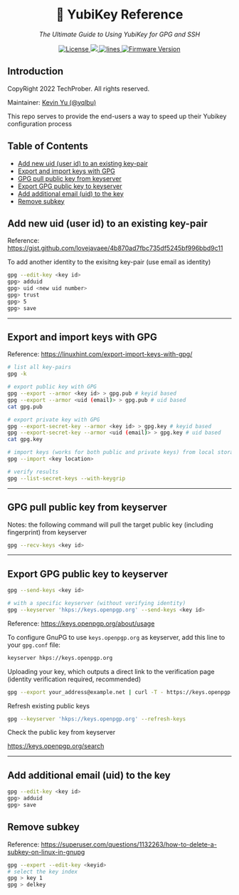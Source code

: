 <h1 align="center">🔐 YubiKey Reference</h1>
<p align="center">
    <em>The Ultimate Guide to Using YubiKey for GPG and SSH</em>
</p>

<p align="center">
    <a href="https://github.com/TechProber/yubikey-reference/blob/master/LICENSE">
      <img src="https://img.shields.io/github/license/TechProber/yubikey-reference?color=critical" alt="License"/>
    </a>
    <a href="https://hits.seeyoufarm.com">
      <img src="https://hits.seeyoufarm.com/api/count/incr/badge.svg?url=https%3A%2F%2Fgithub.com%2FTechProber%2Fyubikey-reference&count_bg=%235322B2&title_bg=%23555555&icon=&icon_color=%23E7E7E7&title=hits&edge_flat=false"/>
    </a>
    <a href="https://img.shields.io/tokei/lines/github/TechProber/yubikey-reference?color=orange">
      <img src="https://img.shields.io/tokei/lines/github/TechProber/yubikey-reference?color=orange" alt="lines">
    </a>
    <a href="https://www.yubico.com/blog/yubikey-firmware-update-yubikey-5-series-with-firmware-5-4/">
        <img src="https://img.shields.io/badge/yubikey--firmware-v5.4.3-brightgreen" alt="Firmware Version">
    </a>
</p>

## Introduction

CopyRight 2022 TechProber. All rights reserved.

Maintainer: [ Kevin Yu (@yqlbu) ](https://github.com/yqlbu)

This repo serves to provide the end-users a way to speed up their Yubikey configuration process

## Table of Contents

<!-- vim-markdown-toc GFM -->

* [Add new uid (user id) to an existing key-pair](#add-new-uid-user-id-to-an-existing-key-pair)
* [Export and import keys with GPG](#export-and-import-keys-with-gpg)
* [GPG pull public key from keyserver](#gpg-pull-public-key-from-keyserver)
* [Export GPG public key to keyserver](#export-gpg-public-key-to-keyserver)
* [Add additional email (uid) to the key](#add-additional-email-uid-to-the-key)
* [Remove subkey](#remove-subkey)

<!-- vim-markdown-toc -->

## Add new uid (user id) to an existing key-pair

Reference: https://gist.github.com/lovejavaee/4b870ad7fbc735df5245bf996bbd9c11

To add another identity to the exisitng key-pair (use email as identity)

```bash
gpg --edit-key <key id>
gpg> adduid
gpg> uid <new uid number>
gpg> trust
gpg> 5
gpg> save
```

---

## Export and import keys with GPG

Reference: https://linuxhint.com/export-import-keys-with-gpg/

```bash
# list all key-pairs
gpg -k

# export public key with GPG
gpg --export --armor <key id> > gpg.pub # keyid based
gpg --export --armor <uid (email)> > gpg.pub # uid based
cat gpg.pub

# export private key with GPG
gpg --export-secret-key --armor <key id> > gpg.key # keyid based
gpg --export-secret-key --armor <uid (email)> > gpg.key # uid based
cat gpg.key

# import keys (works for both public and private keys) from local storage
gpg --import <key location>

# verify results
gpg --list-secret-keys --with-keygrip
```

---

## GPG pull public key from keyserver

Notes: the following command will pull the target public key (including fingerprint) from keyserver

```bash
gpg --recv-keys <key id>
```

---

## Export GPG public key to keyserver

```bash
gpg --send-keys <key id>

# with a specific keyserver (without verifying identity)
gpg --keyserver 'hkps://keys.openpgp.org' --send-keys <key id>
```

Reference: https://keys.openpgp.org/about/usage

To configure GnuPG to use `keys.openpgp.org` as keyserver, add this line to your `gpg.conf` file:

```sh
keyserver hkps://keys.openpgp.org
```

Uploading your key, which outputs a direct link to the verification page (identity verification required, recommended)

```bash
gpg --export your_address@example.net | curl -T - https://keys.openpgp.org
```

Refresh existing public keys

```bash
gpg --keyserver 'hkps://keys.openpgp.org' --refresh-keys
```

Check the public key from keyserver

https://keys.openpgp.org/search

---

## Add additional email (uid) to the key

```bash
gpg --edit-key <key id>
gpg> adduid
gpg> save
```

## Remove subkey

Reference: https://superuser.com/questions/1132263/how-to-delete-a-subkey-on-linux-in-gnupg

```bash
gpg --expert --edit-key <keyid>
# select the key index
gpg > key 1
gpg > delkey
```
